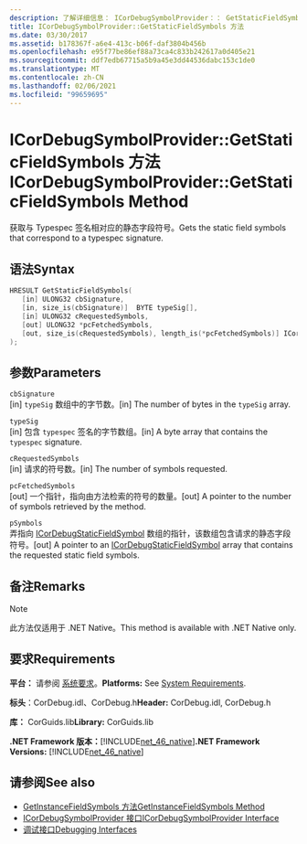 ```yaml
---
description: 了解详细信息： ICorDebugSymbolProvider：： GetStaticFieldSymbols 方法
title: ICorDebugSymbolProvider::GetStaticFieldSymbols 方法
ms.date: 03/30/2017
ms.assetid: b178367f-a6e4-413c-b06f-daf3804b456b
ms.openlocfilehash: e95f77be86ef88a73ca4c833b242617a0d405e21
ms.sourcegitcommit: ddf7edb67715a5b9a45e3dd44536dabc153c1de0
ms.translationtype: MT
ms.contentlocale: zh-CN
ms.lasthandoff: 02/06/2021
ms.locfileid: "99659695"
---
```

# <a name="icordebugsymbolprovidergetstaticfieldsymbols-method"></a><span data-ttu-id="61519-103">ICorDebugSymbolProvider::GetStaticFieldSymbols 方法</span><span class="sxs-lookup"><span data-stu-id="61519-103">ICorDebugSymbolProvider::GetStaticFieldSymbols Method</span></span>

<span data-ttu-id="61519-104">获取与 Typespec 签名相对应的静态字段符号。</span><span class="sxs-lookup"><span data-stu-id="61519-104">Gets the static field symbols that correspond to a typespec signature.</span></span>  
  
## <a name="syntax"></a><span data-ttu-id="61519-105">语法</span><span class="sxs-lookup"><span data-stu-id="61519-105">Syntax</span></span>  
  
```cpp  
HRESULT GetStaticFieldSymbols(  
   [in] ULONG32 cbSignature,  
   [in, size_is(cbSignature)]  BYTE typeSig[],  
   [in] ULONG32 cRequestedSymbols,  
   [out] ULONG32 *pcFetchedSymbols,  
   [out, size_is(cRequestedSymbols), length_is(*pcFetchedSymbols)] ICorDebugStaticFieldSymbol *pSymbols[]  
);  
```  
  
## <a name="parameters"></a><span data-ttu-id="61519-106">参数</span><span class="sxs-lookup"><span data-stu-id="61519-106">Parameters</span></span>  

 `cbSignature`  
 <span data-ttu-id="61519-107">[in] `typeSig` 数组中的字节数。</span><span class="sxs-lookup"><span data-stu-id="61519-107">[in] The number of bytes in the `typeSig` array.</span></span>  
  
 `typeSig`  
 <span data-ttu-id="61519-108">[in] 包含 `typespec` 签名的字节数组。</span><span class="sxs-lookup"><span data-stu-id="61519-108">[in] A byte array that contains the `typespec` signature.</span></span>  
  
 `cRequestedSymbols`  
 <span data-ttu-id="61519-109">[in] 请求的符号数。</span><span class="sxs-lookup"><span data-stu-id="61519-109">[in] The number of symbols requested.</span></span>  
  
 `pcFetchedSymbols`  
 <span data-ttu-id="61519-110">[out] 一个指针，指向由方法检索的符号的数量。</span><span class="sxs-lookup"><span data-stu-id="61519-110">[out] A pointer to the number of symbols retrieved by the method.</span></span>  
  
 `pSymbols`  
 <span data-ttu-id="61519-111">弄指向 [ICorDebugStaticFieldSymbol](icordebugstaticfieldsymbol-interface.md) 数组的指针，该数组包含请求的静态字段符号。</span><span class="sxs-lookup"><span data-stu-id="61519-111">[out] A pointer to an [ICorDebugStaticFieldSymbol](icordebugstaticfieldsymbol-interface.md) array that contains the requested static field symbols.</span></span>  
  
## <a name="remarks"></a><span data-ttu-id="61519-112">备注</span><span class="sxs-lookup"><span data-stu-id="61519-112">Remarks</span></span>  
  
> [!NOTE]
> <span data-ttu-id="61519-113">此方法仅适用于 .NET Native。</span><span class="sxs-lookup"><span data-stu-id="61519-113">This method is available with .NET Native only.</span></span>  
  
## <a name="requirements"></a><span data-ttu-id="61519-114">要求</span><span class="sxs-lookup"><span data-stu-id="61519-114">Requirements</span></span>  

 <span data-ttu-id="61519-115">**平台：** 请参阅 [系统要求](../../get-started/system-requirements.md)。</span><span class="sxs-lookup"><span data-stu-id="61519-115">**Platforms:** See [System Requirements](../../get-started/system-requirements.md).</span></span>  
  
 <span data-ttu-id="61519-116">**标头**：CorDebug.idl、CorDebug.h</span><span class="sxs-lookup"><span data-stu-id="61519-116">**Header:** CorDebug.idl, CorDebug.h</span></span>  
  
 <span data-ttu-id="61519-117">**库：** CorGuids.lib</span><span class="sxs-lookup"><span data-stu-id="61519-117">**Library:** CorGuids.lib</span></span>  
  
 <span data-ttu-id="61519-118">**.NET Framework 版本：**[!INCLUDE[net_46_native](../../../../includes/net-46-native-md.md)]</span><span class="sxs-lookup"><span data-stu-id="61519-118">**.NET Framework Versions:** [!INCLUDE[net_46_native](../../../../includes/net-46-native-md.md)]</span></span>  
  
## <a name="see-also"></a><span data-ttu-id="61519-119">请参阅</span><span class="sxs-lookup"><span data-stu-id="61519-119">See also</span></span>

- [<span data-ttu-id="61519-120">GetInstanceFieldSymbols 方法</span><span class="sxs-lookup"><span data-stu-id="61519-120">GetInstanceFieldSymbols Method</span></span>](icordebugsymbolprovider-getinstancefieldsymbols-method.md)
- [<span data-ttu-id="61519-121">ICorDebugSymbolProvider 接口</span><span class="sxs-lookup"><span data-stu-id="61519-121">ICorDebugSymbolProvider Interface</span></span>](icordebugsymbolprovider-interface.md)
- [<span data-ttu-id="61519-122">调试接口</span><span class="sxs-lookup"><span data-stu-id="61519-122">Debugging Interfaces</span></span>](debugging-interfaces.md)
